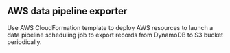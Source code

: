 ## AWS data pipeline exporter
Use AWS CloudFormation template to deploy AWS resources to launch a data pipeline
scheduling job to export records from DynamoDB to S3 bucket periodically.
